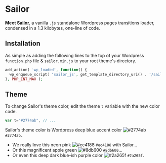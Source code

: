# Sailor

**Meet [Sailor][1]**, a vanilla `.js` standalone Wordpress pages transitions loader, condensed in a 1.3 kilobytes, one-line of code.

## Installation

As simple as adding the following lines to the top of your Wordpress `function.php` file & `sailor.min.js` to your root theme's directory.

```php
add_action( 'wp_loaded', function() {
  wp_enqueue_script( 'sailor_js', get_template_directory_uri() . '/sailor.min.js', array(), '1.0.0', true );
}, PHP_INT_MAX );
```
## Theme

To change Sailor's theme color, edit the theme ` t ` variable with the new color code.

```js
var t="#2774ab", // ...
```

Sailor's theme color is Wordpress deep blue accent color ![#2774ab](https://via.placeholder.com/15/2774ab/000000?text=+) `#2774ab`.

- We really love this neon pink ![#ec4188](https://via.placeholder.com/15/ec4188/000000?text=+) `#ec4188` with Sailor...
- Or this magnificent apple green ![#8db600](https://via.placeholder.com/15/8db600/000000?text=+) `#8db600`...
- Or even this deep dark blue-ish purple color ![#2a265f](https://via.placeholder.com/15/2a265f/000000?text=+) `#2a265f`.

[1]: https://github.com/amarinediary/Sailor/blob/main/README.md

